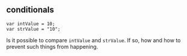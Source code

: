 ## conditionals

```
var intValue = 10;
var strValue = "10";
```

Is it possible to compare `intValue` and `strValue`.
If so, how and how to prevent such things from happening.
